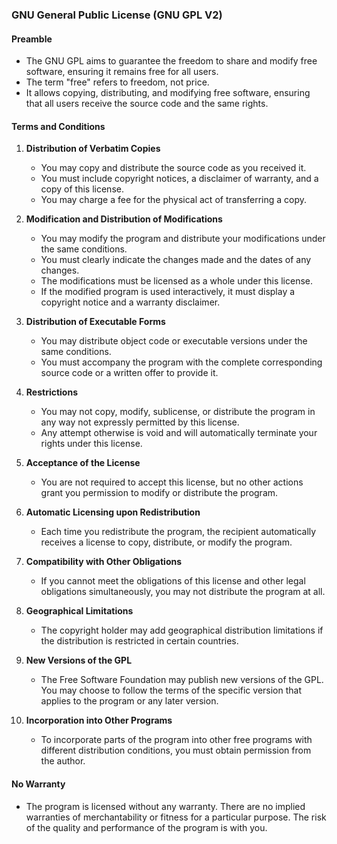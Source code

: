 ### GNU General Public License (GNU GPL V2)

#### Preamble
- The GNU GPL aims to guarantee the freedom to share and modify free software, ensuring it remains free for all users.
- The term "free" refers to freedom, not price.
- It allows copying, distributing, and modifying free software, ensuring that all users receive the source code and the same rights.

#### Terms and Conditions
1. **Distribution of Verbatim Copies**
   - You may copy and distribute the source code as you received it.
   - You must include copyright notices, a disclaimer of warranty, and a copy of this license.
   - You may charge a fee for the physical act of transferring a copy.

2. **Modification and Distribution of Modifications**
   - You may modify the program and distribute your modifications under the same conditions.
   - You must clearly indicate the changes made and the dates of any changes.
   - The modifications must be licensed as a whole under this license.
   - If the modified program is used interactively, it must display a copyright notice and a warranty disclaimer.

3. **Distribution of Executable Forms**
   - You may distribute object code or executable versions under the same conditions.
   - You must accompany the program with the complete corresponding source code or a written offer to provide it.

4. **Restrictions**
   - You may not copy, modify, sublicense, or distribute the program in any way not expressly permitted by this license.
   - Any attempt otherwise is void and will automatically terminate your rights under this license.

5. **Acceptance of the License**
   - You are not required to accept this license, but no other actions grant you permission to modify or distribute the program.

6. **Automatic Licensing upon Redistribution**
   - Each time you redistribute the program, the recipient automatically receives a license to copy, distribute, or modify the program.

7. **Compatibility with Other Obligations**
   - If you cannot meet the obligations of this license and other legal obligations simultaneously, you may not distribute the program at all.

8. **Geographical Limitations**
   - The copyright holder may add geographical distribution limitations if the distribution is restricted in certain countries.

9. **New Versions of the GPL**
   - The Free Software Foundation may publish new versions of the GPL. You may choose to follow the terms of the specific version that applies to the program or any later version.

10. **Incorporation into Other Programs**
    - To incorporate parts of the program into other free programs with different distribution conditions, you must obtain permission from the author.

#### No Warranty
- The program is licensed without any warranty. There are no implied warranties of merchantability or fitness for a particular purpose. The risk of the quality and performance of the program is with you.